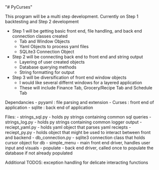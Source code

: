 "# PyCurses" 

This program will be a multi step development. Currently on Step 1 backtesting and Step 2 development

- Step 1 will be getting basic front end, file handling, and back end connection classes created
    - Tab and Window Objects
    - Yaml Objects to process yaml files
    - SQLite3 Connection Object
- Step 2 will be connecting back end to front end and string output
    - Layering of user created objects
    - Database querying methods 
    - String formatting for output 
- Step 3 will be diversification of front end window objects
    - I would like several differnt windows for a layered application
    - These will include Finance Tab, Grocery/Recipe Tab and Schedule Tab

Dependancies
    - pyyaml : file parsing and extension
    - Curses : front end of application
    - sqlite : back end of application

Files:
    - strings_sql.py - holds py strings containing common sql queries
    - strings_log.py - holds py strings containing common logger output
    - reciept_yaml.py - holds yaml object that parses yaml reciepts
    - reciept_py.py - holds object that might be used to interact between front and backend
    - db_connection.py - sqlite3 connection class that holds cursor object for db
    - simple_menu - main front end driver, handles user input and visuals
    - populate - back end driver, called once to populate the database if not already populated

Additional TODOS: exception handling for delicate interacting functions
